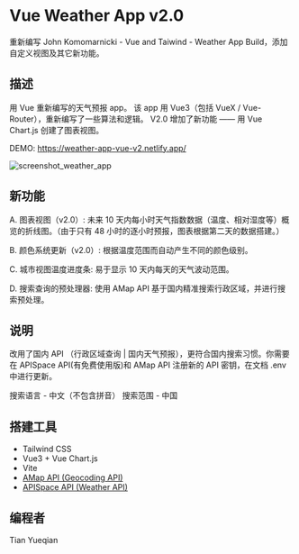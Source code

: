 # Vue Weather App v2.0

重新编写 John Komomarnicki - Vue and Taiwind - Weather App Build，添加自定义视图及其它新功能。

## 描述

用 Vue 重新编写的天气预报 app。 该 app 用 Vue3（包括 VueX / Vue-Router），重新编写了一些算法和逻辑。 V2.0 增加了新功能 —— 用 Vue Chart.js 创建了图表视图。

DEMO: https://weather-app-vue-v2.netlify.app/

![screenshot_weather_app](https://github.com/YueqianTian/weather_app_vue/assets/108514828/7d2a7e98-a25b-4fa7-92e6-d756b1618089)

## 新功能

A. 图表视图（v2.0）: 未来 10 天内每小时天气指数数据（温度、相对湿度等）概览的折线图。（由于只有 48 小时的逐小时预报，图表根据第二天的数据搭建。）

B. 颜色系统更新（v2.0）: 根据温度范围而自动产生不同的颜色级别。

C. 城市视图温度进度条: 易于显示 10 天内每天的天气波动范围。

D. 搜索查询的预处理器: 使用 AMap API 基于国内精准搜索行政区域，并进行搜索预处理。

## 说明

改用了国内 API （行政区域查询 | 国内天气预报），更符合国内搜索习惯。你需要在 APISpace API(有免费使用版)和 AMap API 注册新的 API 密钥，在文档 .env 中进行更新。

搜索语言 - 中文（不包含拼音）
搜索范围 - 中国

## 搭建工具

-   Tailwind CSS
-   Vue3 + Vue Chart.js
-   Vite
-   [AMap API (Geocoding API) ](https://lbs.amap.com/)
-   [APISpace API (Weather API)](https://www.apispace.com/)

## 编程者

Tian Yueqian
